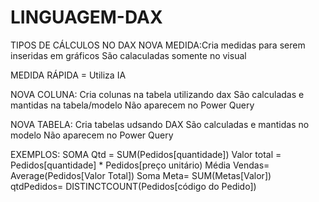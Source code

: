 # LINGUAGEM-DAX
TIPOS DE CÁLCULOS NO DAX
NOVA MEDIDA:Cria medidas para serem inseridas em gráficos
São calaculadas somente no visual

MEDIDA RÁPIDA = Utiliza IA

NOVA COLUNA: Cria colunas na tabela utilizando dax
São calculadas e mantidas na tabela/modelo
Não aparecem no Power Query

NOVA TABELA: Cria tabelas udsando DAX
São calculadas e mantidas no modelo
Não aparecem no Power Query

EXEMPLOS:
SOMA Qtd = SUM(Pedidos[quantidade])
Valor total = Pedidos[quantidade] * Pedidos[preço unitário)
Média Vendas= Average(Pedidos[Valor Total])
Soma Meta= SUM(Metas[Valor])
qtdPedidos= DISTINCTCOUNT(Pedidos[código do Pedido])

